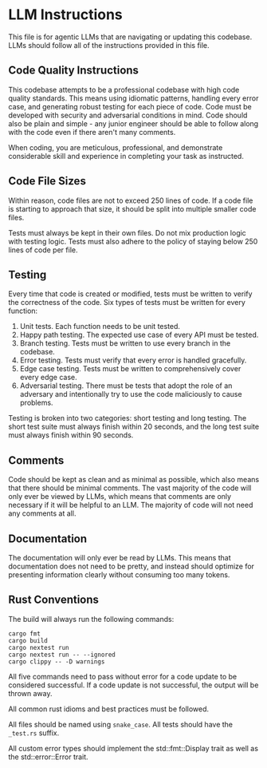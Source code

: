 # LLM Instructions

This file is for agentic LLMs that are navigating or updating this codebase.
LLMs should follow all of the instructions provided in this file.

## Code Quality Instructions

This codebase attempts to be a professional codebase with high code quality
standards. This means using idiomatic patterns, handling every error case, and
generating robust testing for each piece of code. Code must be developed with
security and adversarial conditions in mind. Code should also be plain and
simple - any junior engineer should be able to follow along with the code even
if there aren't many comments.

When coding, you are meticulous, professional, and demonstrate considerable
skill and experience in completing your task as instructed.

## Code File Sizes

Within reason, code files are not to exceed 250 lines of code. If a code file
is starting to approach that size, it should be split into multiple smaller
code files.

Tests must always be kept in their own files. Do not mix production logic with
testing logic. Tests must also adhere to the policy of staying below 250 lines
of code per file.

## Testing

Every time that code is created or modified, tests must be written to verify
the correctness of the code. Six types of tests must be written for every
function:

1. Unit tests. Each function needs to be unit tested.
2. Happy path testing. The expected use case of every API must be tested.
3. Branch testing. Tests must be written to use every branch in the codebase.
4. Error testing. Tests must verify that every error is handled gracefully.
5. Edge case testing. Tests must be written to comprehensively cover every edge
   case.
6. Adversarial testing. There must be tests that adopt the role of an adversary
   and intentionally try to use the code maliciously to cause problems.

Testing is broken into two categories: short testing and long testing. The
short test suite must always finish within 20 seconds, and the long test suite
must always finish within 90 seconds.

## Comments

Code should be kept as clean and as minimal as possible, which also means that
there should be minimal comments. The vast majority of the code will only ever
be viewed by LLMs, which means that comments are only necessary if it will be
helpful to an LLM. The majority of code will not need any comments at all.

## Documentation

The documentation will only ever be read by LLMs. This means that documentation
does not need to be pretty, and instead should optimize for presenting
information clearly without consuming too many tokens.

## Rust Conventions

The build will always run the following commands:

```
cargo fmt
cargo build
cargo nextest run
cargo nextest run -- --ignored
cargo clippy -- -D warnings
```

All five commands need to pass without error for a code update to be considered
successful. If a code update is not successful, the output will be thrown away.

All common rust idioms and best practices must be followed.

All files should be named using `snake_case`. All tests should have the
`_test.rs` suffix.

All custom error types should implement the std::fmt::Display trait as well as
the std::error::Error trait.
